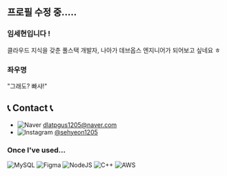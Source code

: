 ## 프로필 수정 중.....

### 임세현입니다 !
클라우드 지식을 갖춘 풀스택 개발자, 나아가 데브옵스 엔지니어가 되어보고 싶네요 ㅎ

### 좌우명
"그래도? 빠샤!"

## 📞 Contact 📞
- ![Naver](https://img.shields.io/badge/Naver-EA4335?style=for-the-badge&logo=Naver&logoColor=white) [dlatpgus1205@naver.com](mailto:dlatpgus1205@naver.com)
- ![Instagram](https://img.shields.io/badge/Instagram-E4405F?style=for-the-badge&logo=Instagram&logoColor=white) [@sehyeon1205](https://www.instagram.com/sehyeon1205)
  
### Once I've used...
![MySQL](https://img.shields.io/badge/mysql-4479A1.svg?style=for-the-badge&logo=mysql&logoColor=white)
![Figma](https://img.shields.io/badge/figma-%23F24E1E.svg?style=for-the-badge&logo=figma&logoColor=white)
![NodeJS](https://img.shields.io/badge/node.js-6DA55F?style=for-the-badge&logo=node.js&logoColor=white)
![C++](https://img.shields.io/badge/c++-%2300599C.svg?style=for-the-badge&logo=c%2B%2B&logoColor=white)
![AWS](https://img.shields.io/badge/AWS-%23FF9900.svg?style=for-the-badge&logo=amazon-aws&logoColor=white)


<!--
**LimSeHyeon/LimSehyeon** is a ✨ _special_ ✨ repository because its `README.md` (this file) appears on your GitHub profile.

Here are some ideas to get you started:

- 🔭 I’m currently working on ...
- 🌱 I’m currently learning ...
- 👯 I’m looking to collaborate on ...
- 🤔 I’m looking for help with ...
- 💬 Ask me about ...
- 📫 How to reach me: ...
- 😄 Pronouns: ...
- ⚡ Fun fact: ...
-->
